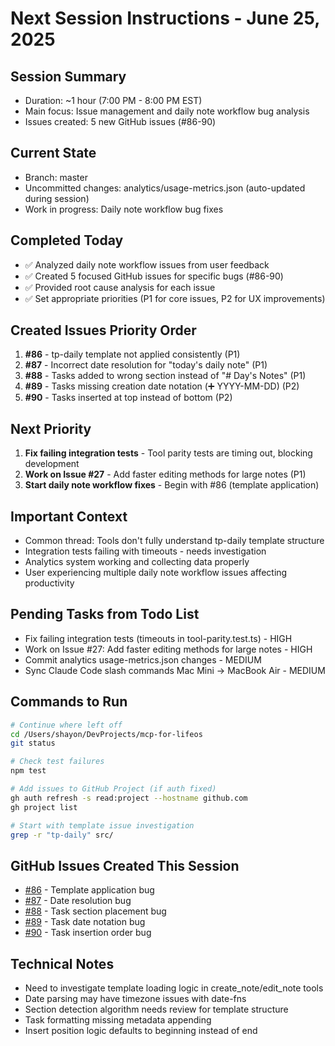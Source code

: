 # Next Session Instructions - June 25, 2025

## Session Summary
- Duration: ~1 hour (7:00 PM - 8:00 PM EST)
- Main focus: Issue management and daily note workflow bug analysis
- Issues created: 5 new GitHub issues (#86-90)

## Current State
- Branch: master
- Uncommitted changes: analytics/usage-metrics.json (auto-updated during session)
- Work in progress: Daily note workflow bug fixes

## Completed Today
- ✅ Analyzed daily note workflow issues from user feedback
- ✅ Created 5 focused GitHub issues for specific bugs (#86-90)
- ✅ Provided root cause analysis for each issue
- ✅ Set appropriate priorities (P1 for core issues, P2 for UX improvements)

## Created Issues Priority Order
1. **#86** - tp-daily template not applied consistently (P1)
2. **#87** - Incorrect date resolution for "today's daily note" (P1) 
3. **#88** - Tasks added to wrong section instead of "# Day's Notes" (P1)
4. **#89** - Tasks missing creation date notation (➕ YYYY-MM-DD) (P2)
5. **#90** - Tasks inserted at top instead of bottom (P2)

## Next Priority
1. **Fix failing integration tests** - Tool parity tests are timing out, blocking development
2. **Work on Issue #27** - Add faster editing methods for large notes (P1)
3. **Start daily note workflow fixes** - Begin with #86 (template application)

## Important Context
- Common thread: Tools don't fully understand tp-daily template structure
- Integration tests failing with timeouts - needs investigation
- Analytics system working and collecting data properly
- User experiencing multiple daily note workflow issues affecting productivity

## Pending Tasks from Todo List
- Fix failing integration tests (timeouts in tool-parity.test.ts) - HIGH
- Work on Issue #27: Add faster editing methods for large notes - HIGH  
- Commit analytics usage-metrics.json changes - MEDIUM
- Sync Claude Code slash commands Mac Mini → MacBook Air - MEDIUM

## Commands to Run
```bash
# Continue where left off
cd /Users/shayon/DevProjects/mcp-for-lifeos
git status

# Check test failures
npm test

# Add issues to GitHub Project (if auth fixed)
gh auth refresh -s read:project --hostname github.com
gh project list

# Start with template issue investigation
grep -r "tp-daily" src/
```

## GitHub Issues Created This Session
- [#86](https://github.com/shayonpal/mcp-for-lifeos/issues/86) - Template application bug
- [#87](https://github.com/shayonpal/mcp-for-lifeos/issues/87) - Date resolution bug  
- [#88](https://github.com/shayonpal/mcp-for-lifeos/issues/88) - Task section placement bug
- [#89](https://github.com/shayonpal/mcp-for-lifeos/issues/89) - Task date notation bug
- [#90](https://github.com/shayonpal/mcp-for-lifeos/issues/90) - Task insertion order bug

## Technical Notes
- Need to investigate template loading logic in create_note/edit_note tools
- Date parsing may have timezone issues with date-fns
- Section detection algorithm needs review for template structure
- Task formatting missing metadata appending
- Insert position logic defaults to beginning instead of end